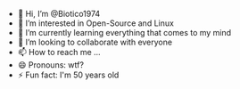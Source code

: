 - 👋 Hi, I’m @Biotico1974
- 👀 I’m interested in Open-Source and Linux
- 🌱 I’m currently learning everything that comes to my mind
- 💞️ I’m looking to collaborate with everyone
- 📫 How to reach me ...
- 😄 Pronouns: wtf?
- ⚡ Fun fact: I'm 50 years old

<!---
Biotico1974/Biotico1974 is a ✨ special ✨ repository because its `README.md` (this file) appears on your GitHub profile.
You can click the Preview link to take a look at your changes.
--->
